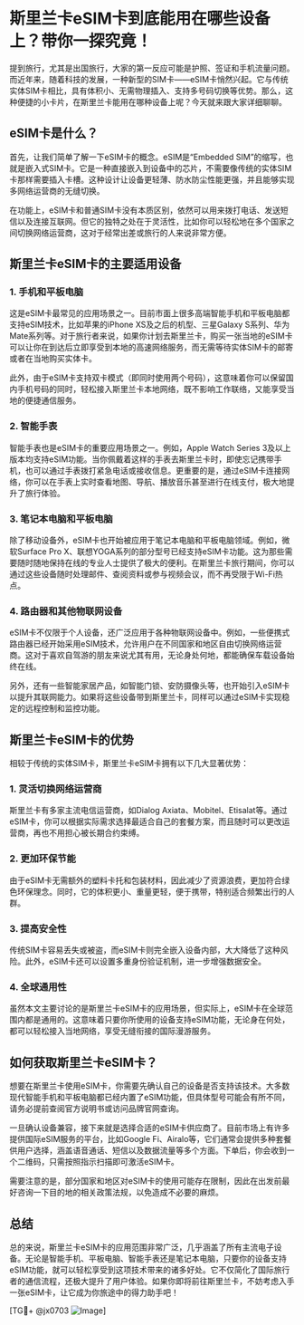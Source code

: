 # 斯里兰卡eSIM卡到底能用在哪些设备上？带你一探究竟！

提到旅行，尤其是出国旅行，大家的第一反应可能是护照、签证和手机流量问题。而近年来，随着科技的发展，一种新型的SIM卡——eSIM卡悄然兴起。它与传统实体SIM卡相比，具有体积小、无需物理插入、支持多号码切换等优势。那么，这种便捷的小卡片，在斯里兰卡能用在哪种设备上呢？今天就来跟大家详细聊聊。

## eSIM卡是什么？

首先，让我们简单了解一下eSIM卡的概念。eSIM是“Embedded SIM”的缩写，也就是嵌入式SIM卡。它是一种直接嵌入到设备中的芯片，不需要像传统的实体SIM卡那样需要插入卡槽。这种设计让设备更轻薄、防水防尘性能更强，并且能够实现多网络运营商的无缝切换。

在功能上，eSIM卡和普通SIM卡没有本质区别，依然可以用来拨打电话、发送短信以及连接互联网。但它的独特之处在于灵活性，比如你可以轻松地在多个国家之间切换网络运营商，这对于经常出差或旅行的人来说非常方便。

## 斯里兰卡eSIM卡的主要适用设备

### 1. 手机和平板电脑

这是eSIM卡最常见的应用场景之一。目前市面上很多高端智能手机和平板电脑都支持eSIM技术，比如苹果的iPhone XS及之后的机型、三星Galaxy S系列、华为Mate系列等。对于旅行者来说，如果你计划去斯里兰卡，购买一张当地的eSIM卡可以让你在到达后立即享受到本地的高速网络服务，而无需等待实体SIM卡的邮寄或者在当地购买实体卡。

此外，由于eSIM卡支持双卡模式（即同时使用两个号码），这意味着你可以保留国内手机号码的同时，轻松接入斯里兰卡本地网络，既不影响工作联络，又能享受当地的便捷通信服务。

### 2. 智能手表

智能手表也是eSIM卡的重要应用场景之一。例如，Apple Watch Series 3及以上版本均支持eSIM功能。当你佩戴着这样的手表去斯里兰卡时，即使忘记携带手机，也可以通过手表拨打紧急电话或接收信息。更重要的是，通过eSIM卡连接网络，你可以在手表上实时查看地图、导航、播放音乐甚至进行在线支付，极大地提升了旅行体验。

### 3. 笔记本电脑和平板电脑

除了移动设备外，eSIM卡也开始被应用于笔记本电脑和平板电脑领域。例如，微软Surface Pro X、联想YOGA系列的部分型号已经支持eSIM卡功能。这为那些需要随时随地保持在线的专业人士提供了极大的便利。在斯里兰卡旅行期间，你可以通过这些设备随时处理邮件、查阅资料或参与视频会议，而不再受限于Wi-Fi热点。

### 4. 路由器和其他物联网设备

eSIM卡不仅限于个人设备，还广泛应用于各种物联网设备中。例如，一些便携式路由器已经开始采用eSIM技术，允许用户在不同国家和地区自由切换网络运营商。这对于喜欢自驾游的朋友来说尤其有用，无论身处何地，都能确保车载设备始终在线。

另外，还有一些智能家居产品，如智能门锁、安防摄像头等，也开始引入eSIM卡以提升其联网能力。如果将这些设备带到斯里兰卡，同样可以通过eSIM卡实现稳定的远程控制和监控功能。

## 斯里兰卡eSIM卡的优势

相较于传统的实体SIM卡，斯里兰卡eSIM卡拥有以下几大显著优势：

### 1. 灵活切换网络运营商

斯里兰卡有多家主流电信运营商，如Dialog Axiata、Mobitel、Etisalat等。通过eSIM卡，你可以根据实际需求选择最适合自己的套餐方案，而且随时可以更改运营商，再也不用担心被长期合约束缚。

### 2. 更加环保节能

由于eSIM卡无需额外的塑料卡托和包装材料，因此减少了资源浪费，更加符合绿色环保理念。同时，它的体积更小、重量更轻，便于携带，特别适合频繁出行的人群。

### 3. 提高安全性

传统SIM卡容易丢失或被盗，而eSIM卡则完全嵌入设备内部，大大降低了这种风险。此外，eSIM卡还可以设置多重身份验证机制，进一步增强数据安全。

### 4. 全球通用性

虽然本文主要讨论的是斯里兰卡eSIM卡的应用场景，但实际上，eSIM卡在全球范围内都是通用的。这意味着只要你所使用的设备支持eSIM功能，无论身在何处，都可以轻松接入当地网络，享受无缝衔接的国际漫游服务。

## 如何获取斯里兰卡eSIM卡？

想要在斯里兰卡使用eSIM卡，你需要先确认自己的设备是否支持该技术。大多数现代智能手机和平板电脑都已经内置了eSIM功能，但具体型号可能会有所不同，请务必提前查阅官方说明书或访问品牌官网查询。

一旦确认设备兼容，接下来就是选择合适的eSIM卡供应商了。目前市场上有许多提供国际eSIM服务的平台，比如Google Fi、Airalo等，它们通常会提供多种套餐供用户选择，涵盖语音通话、短信以及数据流量等多个方面。下单后，你会收到一个二维码，只需按照指示扫描即可激活eSIM卡。

需要注意的是，部分国家和地区对eSIM卡的使用可能存在限制，因此在出发前最好咨询一下目的地的相关政策法规，以免造成不必要的麻烦。

## 总结

总的来说，斯里兰卡eSIM卡的应用范围非常广泛，几乎涵盖了所有主流电子设备。无论是智能手机、平板电脑、智能手表还是笔记本电脑，只要你的设备支持eSIM功能，就可以轻松享受到这项技术带来的诸多好处。它不仅简化了国际旅行者的通信流程，还极大提升了用户体验。如果你即将前往斯里兰卡，不妨考虑入手一张eSIM卡，让它成为你旅途中的得力助手吧！

[TG💪+ @jx0703 ![Image](https://github.com/user-attachments/assets/dbca1d08-cadb-493c-b0ec-ad6f7a83f270)]